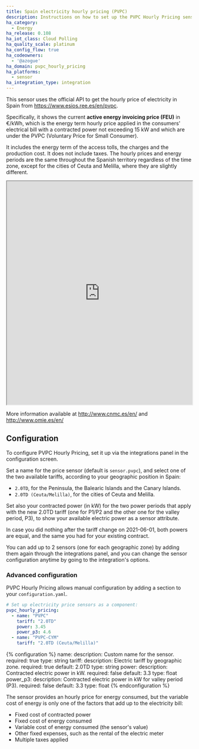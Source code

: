 ```yaml
---
title: Spain electricity hourly pricing (PVPC)
description: Instructions on how to set up the PVPC Hourly Pricing sensor in Home Assistant.
ha_category:
  - Energy
ha_release: 0.108
ha_iot_class: Cloud Polling
ha_quality_scale: platinum
ha_config_flow: true
ha_codeowners:
  - '@azogue'
ha_domain: pvpc_hourly_pricing
ha_platforms:
  - sensor
ha_integration_type: integration
---
```


This sensor uses the official API to get the hourly price of electricity in Spain from https://www.esios.ree.es/en/pvpc.

Specifically, it shows the current __active energy invoicing price (FEU)__ in €/kWh, 
which is the energy term hourly price applied in the consumers' electrical bill 
with a contracted power not exceeding 15 kW and which are under the PVPC
(Voluntary Price for Small Consumer).

It includes the energy term of the access tolls, the charges and the production cost. It does not include taxes.
The hourly prices and energy periods are the same throughout the Spanish territory regardless of the time zone,
except for the cities of Ceuta and Melilla, where they are slightly different.

<iframe src="https://www.esios.ree.es/en/embed/active-energy-invoicing-price-pvpc" width="100%" height="608"></iframe>

More information available at http://www.cnmc.es/en/ and http://www.omie.es/en/

## Configuration

To configure PVPC Hourly Pricing, set it up via the integrations panel in the configuration screen.

Set a name for the price sensor (default is `sensor.pvpc`), and select one of the two available tariffs,
according to your geographic position in Spain: 

- `2.0TD`, for the Peninsula, the Balearic Islands and the Canary Islands.
- `2.0TD (Ceuta/Melilla)`, for the cities of Ceuta and Melilla.

Set also your contracted power (in kW) for the two power periods that apply with the new 2.0TD tariff
(one for P1/P2 and the other one for the valley period, P3), to show your available electric power as a sensor attribute.

In case you did nothing after the tariff change on 2021-06-01, both powers are equal, and the same you had for your existing contract.

You can add up to 2 sensors (one for each geographic zone) by adding them again through the integrations panel,
and you can change the sensor configuration anytime by going to the integration's options.

### Advanced configuration

PVPC Hourly Pricing allows manual configuration by adding a section to your `configuration.yaml`. 

```yaml
# Set up electricity price sensors as a component:
pvpc_hourly_pricing:
  - name: "PVPC"
    tariff: "2.0TD"
    power: 3.45
    power_p3: 4.6
  - name: "PVPC-CYM"
    tariff: "2.0TD (Ceuta/Melilla)"
```

{% configuration %}
name:
  description: Custom name for the sensor.
  required: true
  type: string
tariff:
  description: Electric tariff by geographic zone.
  required: true
  default: 2.0TD
  type: string
power:
  description: Contracted electric power in kW.
  required: false
  default: 3.3
  type: float
power_p3:
  description: Contracted electric power in kW for valley period (P3).
  required: false
  default: 3.3
  type: float
{% endconfiguration %}

<div class='note'>

The sensor provides an hourly price for energy consumed, but the variable cost of energy is only one of the factors that add up to the electricity bill:
* Fixed cost of contracted power
* Fixed cost of energy consumed
* Variable cost of energy consumed (the sensor's value)
* Other fixed expenses, such as the rental of the electric meter
* Multiple taxes applied

</div>
